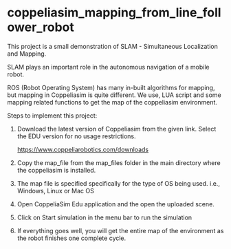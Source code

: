 # coppeliasim_mapping_from_line_follower_robot

This project is a small demonstration of SLAM - Simultaneous Localization and Mapping. 

SLAM plays an important role in the autonomous navigation of a mobile robot.

ROS (Robot Operating System) has many in-built algorithms for mapping, but mapping in Coppeliasim is quite different. We use, LUA script and some mapping related functions to get the map of the coppeliasim environment.

Steps to implement this project:
  1. Download the latest version of Coppeliasim from the given link. Select the EDU version for no usage restrictions.
     
     https://www.coppeliarobotics.com/downloads
       
     
  2. Copy the map_file from the map_files folder in the main directory where the coppeliasim is installed.
  3. The map file is specified specifically for the type of OS being used. i.e., Windows, Linux or Mac OS
  4. Open CoppeliaSim Edu application and the open the uploaded scene.
  5. Click on Start simulation in the menu bar to run the simulation
  6. If everything goes well, you will get the entire map of the environment as the robot finishes one complete cycle. 
